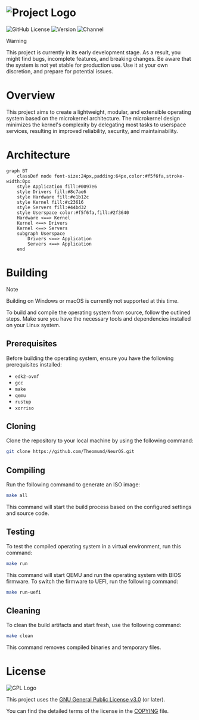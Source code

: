 <!--
  NeurOS - Hobbyist operating system written in Rust.
  Copyright (C) 2024 Theomund

  This program is free software: you can redistribute it and/or modify
  it under the terms of the GNU General Public License as published by
  the Free Software Foundation, either version 3 of the License, or
  (at your option) any later version.

  This program is distributed in the hope that it will be useful,
  but WITHOUT ANY WARRANTY; without even the implied warranty of
  MERCHANTABILITY or FITNESS FOR A PARTICULAR PURPOSE. See the
  GNU General Public License for more details.

  You should have received a copy of the GNU General Public License
  along with this program. If not, see <https://www.gnu.org/licenses/>.
-->

# ![Project Logo](https://github.com/Theomund/NeurOS/assets/34360334/7b2e911a-429b-4d44-a4bb-131a8037cb97)

![GitHub License](https://img.shields.io/github/license/Theomund/NeurOS?style=for-the-badge)
![Version](https://img.shields.io/badge/dynamic/toml?url=https%3A%2F%2Fraw.githubusercontent.com%2FTheomund%2FNeurOS%2Fmain%2Fkernel%2FCargo.toml&query=package.version&style=for-the-badge&label=version)
![Channel](https://img.shields.io/badge/dynamic/toml?url=https%3A%2F%2Fraw.githubusercontent.com%2FTheomund%2FNeurOS%2Fmain%2Frust-toolchain.toml&query=toolchain.channel&style=for-the-badge&logo=rust&label=toolchain)

> [!WARNING]
> This project is currently in its early development stage. As a result, you
> might find bugs, incomplete features, and breaking changes. Be aware that
> the system is not yet stable for production use. Use it at your own
> discretion, and prepare for potential issues.

# Overview

This project aims to create a lightweight, modular, and extensible operating
system based on the microkernel architecture. The microkernel design minimizes
the kernel's complexity by delegating most tasks to userspace services,
resulting in improved reliability, security, and maintainability.

# Architecture

```mermaid
graph BT
    classDef node font-size:24px,padding:64px,color:#f5f6fa,stroke-width:0px
    style Application fill:#0097e6
    style Drivers fill:#8c7ae6
    style Hardware fill:#e1b12c
    style Kernel fill:#c23616
    style Servers fill:#44bd32
    style Userspace color:#f5f6fa,fill:#2f3640
    Hardware <==> Kernel
    Kernel <==> Drivers
    Kernel <==> Servers
    subgraph Userspace
        Drivers <==> Application
        Servers <==> Application
    end
```

# Building

> [!NOTE]
> Building on Windows or macOS is currently not supported at this time.

To build and compile the operating system from source, follow the outlined
steps. Make sure you have the necessary tools and dependencies installed on
your Linux system.

## Prerequisites

Before building the operating system, ensure you have the following prerequisites installed:

* `edk2-ovmf`
* `gcc`
* `make`
* `qemu`
* `rustup`
* `xorriso`

## Cloning

Clone the repository to your local machine by using the following command:

```bash
git clone https://github.com/Theomund/NeurOS.git
```

## Compiling

Run the following command to generate an ISO image:

```bash
make all
```

This command will start the build process based on the configured settings
and source code.

## Testing

To test the compiled operating system in a virtual environment, run this
command:

```bash
make run
```

This command will start QEMU and run the operating system with BIOS firmware.
To switch the firmware to UEFI, run the following command:

```bash
make run-uefi
```

## Cleaning

To clean the build artifacts and start fresh, use the following command:

```bash
make clean 
```

This command removes compiled binaries and temporary files.

# License

![GPL Logo](https://www.gnu.org/graphics/gplv3-with-text-136x68.png)

This project uses the [GNU General Public License v3.0](COPYING) (or later).

You can find the detailed terms of the license in the [COPYING](COPYING) file.

